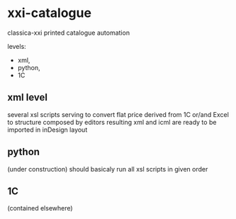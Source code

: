 xxi-catalogue
=============
classica-xxi printed catalogue automation

levels: 
- xml, 
- python, 
- 1C

xml level
---------
several xsl scripts serving to convert flat price derived from 
1C or/and Excel to structure composed by editors
resulting xml and icml are ready to be imported in inDesign layout

python
------
(under construction)
should basicaly run all xsl scripts in given order

1C
--
(contained elsewhere)


